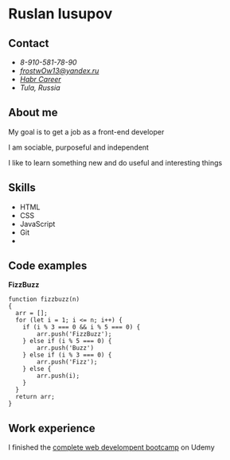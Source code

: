 # Ruslan Iusupov

## Contact
- *8-910-581-78-90*
- *frostwOw13@yandex.ru*
- *[Habr Career](https://career.habr.com/frostwow)*
- *Tula, Russia*

## About me
My goal is to get a job as a front-end developer

I am sociable, purposeful and independent

I like to learn something new and do useful and interesting things

## Skills
- HTML
- CSS
- JavaScript
- Git
- 
## Code examples
__FizzBuzz__
```
function fizzbuzz(n)
{
  arr = [];
  for (let i = 1; i <= n; i++) {
    if (i % 3 === 0 && i % 5 === 0) {
        arr.push('FizzBuzz');
    } else if (i % 5 === 0) {
        arr.push('Buzz')
    } else if (i % 3 === 0) {
        arr.push('Fizz');
    } else {
        arr.push(i);
    }
  }
  return arr;
}

```
## Work experience
I finished the [complete web develompent bootcamp](https://www.udemy.com/course/the-complete-web-development-bootcamp/) on Udemy
